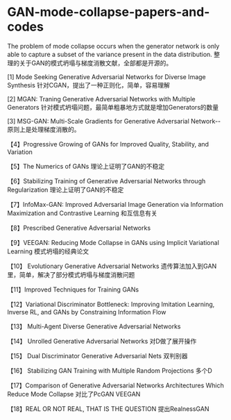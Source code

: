 # GAN-mode-collapse-papers-and-codes
The problem of mode collapse occurs when the generator network is only able to capture a subset of the variance present in the data distribution. 
整理的关于GAN的模式坍塌与梯度消散文献，全部都是开源的。

[1] Mode Seeking Generative Adversarial Networks for Diverse Image Synthesis 针对CGAN，提出了一种正则化，简单，容易理解

[2] MGAN: Traning  Generative Adversarial Networks with  Multiple Generators  针对模式坍塌问题，最简单粗暴地方式就是增加Generators的数量

[3] MSG-GAN: Multi-Scale Gradients for Generative Adversarial Network--原则上是处理梯度消散的。

【4】Progressive Growing of GANs for Improved Quality, Stability, and Variation

【5】The Numerics of GANs 理论上证明了GAN的不稳定

【6】Stabilizing Training of Generative Adversarial Networks through Regularization 理论上证明了GAN的不稳定

【7】InfoMax-GAN: Improved Adversarial Image Generation via Information Maximization and Contrastive Learning 和互信息有关

【8】Prescribed Generative Adversarial Networks

【9】VEEGAN: Reducing Mode Collapse in GANs using Implicit Variational Learning 模式坍塌的经典论文

【10】 Evolutionary Generative Adversarial Networks 遗传算法加入到GAN里，简单，解决了部分模式坍塌与梯度消散问题

【11】Improved Techniques for Training GANs

【12】Variational Discriminator Bottleneck: Improving Imitation Learning, Inverse RL, and GANs by Constraining Information Flow

【13】 Multi-Agent Diverse Generative Adversarial Networks

【14】 Unrolled Generative Adversarial Networks 对D做了展开操作

【15】 Dual Discriminator Generative Adversarial Nets 双判别器

【16】 Stabilizing GAN Training with Multiple Random Projections 多个D

【17】Comparison of Generative Adversarial Networks Architectures Which Reduce Mode Collapse 对比了PcGAN VEEGAN

【18】REAL OR NOT REAL, THAT IS THE QUESTION   提出RealnessGAN 
